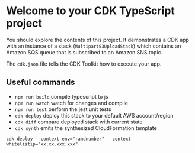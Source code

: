 # Welcome to your CDK TypeScript project

You should explore the contents of this project. It demonstrates a CDK app with an instance of a stack (`MultipartS3UploadStack`)
which contains an Amazon SQS queue that is subscribed to an Amazon SNS topic.

The `cdk.json` file tells the CDK Toolkit how to execute your app.

## Useful commands

* `npm run build`   compile typescript to js
* `npm run watch`   watch for changes and compile
* `npm run test`    perform the jest unit tests
* `cdk deploy`      deploy this stack to your default AWS account/region
* `cdk diff`        compare deployed stack with current state
* `cdk synth`       emits the synthesized CloudFormation template


`cdk deploy --context env="randnumber" --context whitelistip="xx.xx.xxx.xxx"`